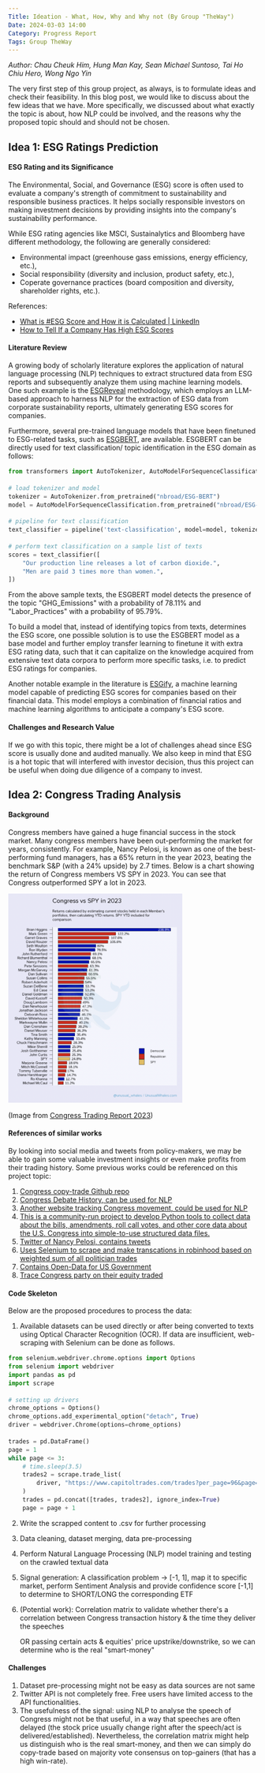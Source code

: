 ```yaml
---
Title: Ideation - What, How, Why and Why not (By Group "TheWay")
Date: 2024-03-03 14:00
Category: Progress Report
Tags: Group TheWay 
---
```


_Author: Chau Cheuk Him, Hung Man Kay, Sean Michael Suntoso, Tai Ho Chiu Hero, Wong Ngo Yin_

The very first step of this group project, as always, is to formulate ideas and check their feasibility. In this blog post, we would like to discuss about the few ideas that we have. More specifically, we discussed about what exactly the topic is about, how NLP could be involved, and the reasons why the proposed topic should and should not be chosen.

## Idea 1: ESG Ratings Prediction

#### ESG Rating and its Significance

The Environmental, Social, and Governance (ESG) score is often used to evaluate a company's strength of commitment to sustainability and responsible business practices. It helps socially responsible investors on making investment decisions by providing insights into the company's sustainability performance.

While ESG rating agencies like MSCI, Sustainalytics and Bloomberg have different methodology, the following are generally considered:

-   Environmental impact (greenhouse gass emissions, energy efficiency, etc.),
-   Social responsibility (diversity and inclusion, product safety, etc.),
-   Coperate governance practices (board composition and diversity, shareholder rights, etc.).

References:

-   [What is #ESG Score and How it is Calculated | LinkedIn](https://www.linkedin.com/pulse/whats-esg-score-how-calculated-koviid-sharma/)
-   [How to Tell If a Company Has High ESG Scores](https://shorturl.at/tPQ37)

#### Literature Review

A growing body of scholarly literature explores the application of natural language processing (NLP) techniques to extract structured data from ESG reports and subsequently analyze them using machine learning models. One such example is the [ESGReveal](https://arxiv.org/html/2312.17264v1) methodology, which employs an LLM-based approach to harness NLP for the extraction of ESG data from corporate sustainability reports, ultimately generating ESG scores for companies.

Furthermore, several pre-trained language models that have been finetuned to ESG-related tasks, such as [ESGBERT](https://huggingface.co/nbroad/ESG-BERT), are available. ESGBERT can be directly used for text classification/ topic identification in the ESG domain as follows:

```python
from transformers import AutoTokenizer, AutoModelForSequenceClassification, pipeline

# load tokenizer and model
tokenizer = AutoTokenizer.from_pretrained("nbroad/ESG-BERT")
model = AutoModelForSequenceClassification.from_pretrained("nbroad/ESG-BERT")

# pipeline for text classification
text_classifier = pipeline('text-classification', model=model, tokenizer=tokenizer)

# perform text classification on a sample list of texts
scores = text_classifier([
    "Our production line releases a lot of carbon dioxide.",
    "Men are paid 3 times more than women.",
])

```

From the above sample texts, the ESGBERT model detects the presence of the topic "GHG_Emissions" with a probability of 78.11% and "Labor_Practices" with a probability of 95.79%.

To build a model that, instead of identifying topics from texts, determines the ESG score, one possible solution is to use the ESGBERT model as a base model and further employ transfer learning to finetune it with extra ESG rating data, such that it can capitalize on the knowledge acquired from extensive text data corpora to perform more specific tasks, i.e. to predict ESG ratings for companies.

Another notable example in the literature is [ESGify](https://huggingface.co/ai-lab/ESGify), a machine learning model capable of predicting ESG scores for companies based on their financial data. This model employs a combination of financial ratios and machine learning algorithms to anticipate a company's ESG score.

#### Challenges and Research Value

If we go with this topic, there might be a lot of challenges ahead since ESG score is usually done and audited manually. We also keep in mind that ESG is a hot topic that will interfered with investor decision, thus this project can be useful when doing due diligence of a company to invest.

## Idea 2: Congress Trading Analysis

#### Background

Congress members have gained a huge financial success in the stock market. Many congress members have been out-performing the market for years, consistently. For example, Nancy Pelosi, is known as one of the best-performing fund managers, has a 65% return in the year 2023, beating the benchmark S&P (with a 24% upside) by 2.7 times. Below is a chart showing the return of Congress members VS SPY in 2023. You can see that Congress outperformed SPY a lot in 2023.

<img src='images/The-Way_01_congressVSspy.png' alt='Congress VS SPY' width='70%'>

(Image from [Congress Trading Report 2023](https://unusualwhales.com/politics/article/congress-trading-report-2023#tldr))

#### References of similar works

By looking into social media and tweets from policy-makers, we may be able to gain some valuable investment insights or even make profits from their trading history. Some previous works could be referenced on this project topic:

1. [Congress copy-trade Github repo](https://github.com/sa1K/Congressional-Stock-Trading/tree/main)
2. [Congress Debate History, can be used for NLP](https://www.govinfo.gov/app/collection/crec/2024/01/01-02/3)
3. [Another website tracking Congress movement, could be used for NLP](https://www.govtrack.us/)
4. [This is a community-run project to develop Python tools to collect data about the bills, amendments, roll call votes, and other core data about the U.S. Congress into simple-to-use structured data files.](https://github.com/unitedstates/congress)
5. [Twitter of Nancy Pelosi, contains tweets](https://twitter.com/SpeakerPelosi)
6. [Uses Selenium to scrape and make transcations in robinhood based on weighted sum of all politician trades](https://github.com/sa1K/Congressional-Stock-Trading/tree/main)
7. [Contains Open-Data for US Government](https://www.datacoalition.org/)
8. [Trace Congress party on their equity traded](https://www.capitoltrades.com/trades?per_page=96&politician=P000197#)

#### Code Skeleton

Below are the proposed procedures to process the data:

1. Available datasets can be used directly or after being converted to texts using Optical Character Recognition (OCR). If data are insufficient, web-scraping with Selenium can be done as follows.

```python
from selenium.webdriver.chrome.options import Options
from selenium import webdriver
import pandas as pd
import scrape

# setting up drivers
chrome_options = Options()
chrome_options.add_experimental_option("detach", True)
driver = webdriver.Chrome(options=chrome_options)

trades = pd.DataFrame()
page = 1
while page <= 3:
    # time.sleep(3.5)
    trades2 = scrape.trade_list(
        driver, "https://www.capitoltrades.com/trades?per_page=96&page=" + str(page)
    )
    trades = pd.concat([trades, trades2], ignore_index=True)
    page = page + 1

```

2. Write the scrapped content to .csv for further processing
3. Data cleaning, dataset merging, data pre-processing
4. Perform Natural Language Processing (NLP) model training and testing on the crawled textual data
5. Signal generation: A classification problem -> [-1, 1], map it to specific market, perform Sentiment Analysis and provide confidence score [-1,1] to determine to SHORT/LONG the corresponding ETF
6. (Potential work): Correlation matrix to validate whether there's a correlation between Congress transaction history & the time they deliver the speeches

    OR passing certain acts & equities' price upstrike/downstrike, so we can determine who is the real "smart-money"

#### Challenges

1. Dataset pre-processing might not be easy as data sources are not same
2. Twitter API is not completely free. Free users have limited access to the API functionalities.
3. The usefulness of the signal: using NLP to analyse the speech of Congress might not be that useful, in a way that speeches are often delayed (the stock price usually change right after the speech/act is delivered/established). Nevertheless, the correlation matrix might help us distinguish who is the real smart-money, and then we can simply do copy-trade based on majority vote consensus on top-gainers (that has a high win-rate).

